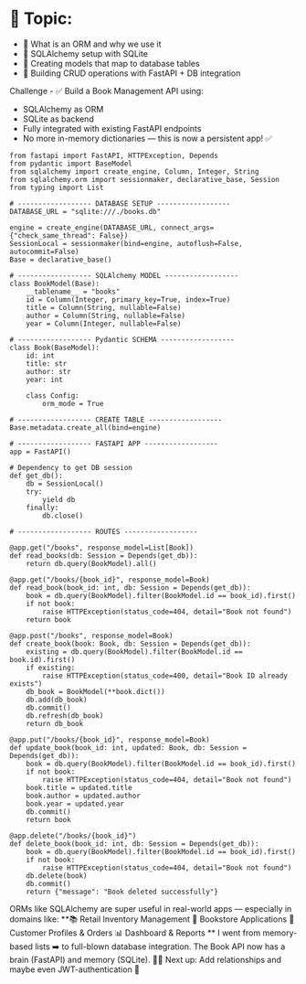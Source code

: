 # 🎯 Topic: 

-  🔸 What is an ORM and why we use it
-  🔸 SQLAlchemy setup with SQLite
-  🔸 Creating models that map to database tables
-  🔸 Building CRUD operations with FastAPI + DB integration

Challenge -  ✅ Build a Book Management API using:
- SQLAlchemy as ORM
- SQLite as backend
- Fully integrated with existing FastAPI endpoints
- No more in-memory dictionaries — this is now a persistent app! ✅

```
from fastapi import FastAPI, HTTPException, Depends
from pydantic import BaseModel
from sqlalchemy import create_engine, Column, Integer, String
from sqlalchemy.orm import sessionmaker, declarative_base, Session
from typing import List

# ------------------ DATABASE SETUP ------------------
DATABASE_URL = "sqlite:///./books.db"

engine = create_engine(DATABASE_URL, connect_args={"check_same_thread": False})
SessionLocal = sessionmaker(bind=engine, autoflush=False, autocommit=False)
Base = declarative_base()

# ------------------ SQLAlchemy MODEL ------------------
class BookModel(Base):
    __tablename__ = "books"
    id = Column(Integer, primary_key=True, index=True)
    title = Column(String, nullable=False)
    author = Column(String, nullable=False)
    year = Column(Integer, nullable=False)

# ------------------ Pydantic SCHEMA ------------------
class Book(BaseModel):
    id: int
    title: str
    author: str
    year: int

    class Config:
        orm_mode = True

# ------------------ CREATE TABLE ------------------
Base.metadata.create_all(bind=engine)

# ------------------ FASTAPI APP ------------------
app = FastAPI()

# Dependency to get DB session
def get_db():
    db = SessionLocal()
    try:
        yield db
    finally:
        db.close()

# ------------------ ROUTES ------------------

@app.get("/books", response_model=List[Book])
def read_books(db: Session = Depends(get_db)):
    return db.query(BookModel).all()

@app.get("/books/{book_id}", response_model=Book)
def read_book(book_id: int, db: Session = Depends(get_db)):
    book = db.query(BookModel).filter(BookModel.id == book_id).first()
    if not book:
        raise HTTPException(status_code=404, detail="Book not found")
    return book

@app.post("/books", response_model=Book)
def create_book(book: Book, db: Session = Depends(get_db)):
    existing = db.query(BookModel).filter(BookModel.id == book.id).first()
    if existing:
        raise HTTPException(status_code=400, detail="Book ID already exists")
    db_book = BookModel(**book.dict())
    db.add(db_book)
    db.commit()
    db.refresh(db_book)
    return db_book

@app.put("/books/{book_id}", response_model=Book)
def update_book(book_id: int, updated: Book, db: Session = Depends(get_db)):
    book = db.query(BookModel).filter(BookModel.id == book_id).first()
    if not book:
        raise HTTPException(status_code=404, detail="Book not found")
    book.title = updated.title
    book.author = updated.author
    book.year = updated.year
    db.commit()
    return book

@app.delete("/books/{book_id}")
def delete_book(book_id: int, db: Session = Depends(get_db)):
    book = db.query(BookModel).filter(BookModel.id == book_id).first()
    if not book:
        raise HTTPException(status_code=404, detail="Book not found")
    db.delete(book)
    db.commit()
    return {"message": "Book deleted successfully"}

```

ORMs like SQLAlchemy are super useful in real-world apps — especially in domains like:
**📚 Retail Inventory Management
 📖 Bookstore Applications
 👤 Customer Profiles & Orders
 📊 Dashboard & Reports
**
I went from memory-based lists ➡️ to full-blown database integration.
 The Book API now has a brain (FastAPI) and memory (SQLite). 🧠💾
Next up: Add relationships and maybe even JWT-authentication 👀

